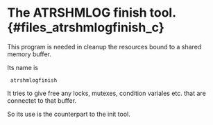 The ATRSHMLOG finish tool.  {#files_atrshmlogfinish_c}
====================================

This program is needed in cleanup the resources bound to a shared
memory buffer.

Its name is

     atrshmlogfinish


It tries to give free any locks, mutexes, condition variales etc.
that are connectet to that buffer.

So its use is the counterpart to the init tool.


